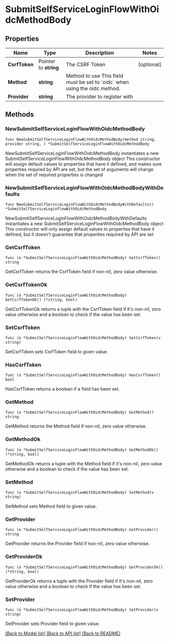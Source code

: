 # SubmitSelfServiceLoginFlowWithOidcMethodBody

## Properties

Name | Type | Description | Notes
------------ | ------------- | ------------- | -------------
**CsrfToken** | Pointer to **string** | The CSRF Token | [optional] 
**Method** | **string** | Method to use  This field must be set to &#x60;oidc&#x60; when using the oidc method. | 
**Provider** | **string** | The provider to register with | 

## Methods

### NewSubmitSelfServiceLoginFlowWithOidcMethodBody

`func NewSubmitSelfServiceLoginFlowWithOidcMethodBody(method string, provider string, ) *SubmitSelfServiceLoginFlowWithOidcMethodBody`

NewSubmitSelfServiceLoginFlowWithOidcMethodBody instantiates a new SubmitSelfServiceLoginFlowWithOidcMethodBody object
This constructor will assign default values to properties that have it defined,
and makes sure properties required by API are set, but the set of arguments
will change when the set of required properties is changed

### NewSubmitSelfServiceLoginFlowWithOidcMethodBodyWithDefaults

`func NewSubmitSelfServiceLoginFlowWithOidcMethodBodyWithDefaults() *SubmitSelfServiceLoginFlowWithOidcMethodBody`

NewSubmitSelfServiceLoginFlowWithOidcMethodBodyWithDefaults instantiates a new SubmitSelfServiceLoginFlowWithOidcMethodBody object
This constructor will only assign default values to properties that have it defined,
but it doesn't guarantee that properties required by API are set

### GetCsrfToken

`func (o *SubmitSelfServiceLoginFlowWithOidcMethodBody) GetCsrfToken() string`

GetCsrfToken returns the CsrfToken field if non-nil, zero value otherwise.

### GetCsrfTokenOk

`func (o *SubmitSelfServiceLoginFlowWithOidcMethodBody) GetCsrfTokenOk() (*string, bool)`

GetCsrfTokenOk returns a tuple with the CsrfToken field if it's non-nil, zero value otherwise
and a boolean to check if the value has been set.

### SetCsrfToken

`func (o *SubmitSelfServiceLoginFlowWithOidcMethodBody) SetCsrfToken(v string)`

SetCsrfToken sets CsrfToken field to given value.

### HasCsrfToken

`func (o *SubmitSelfServiceLoginFlowWithOidcMethodBody) HasCsrfToken() bool`

HasCsrfToken returns a boolean if a field has been set.

### GetMethod

`func (o *SubmitSelfServiceLoginFlowWithOidcMethodBody) GetMethod() string`

GetMethod returns the Method field if non-nil, zero value otherwise.

### GetMethodOk

`func (o *SubmitSelfServiceLoginFlowWithOidcMethodBody) GetMethodOk() (*string, bool)`

GetMethodOk returns a tuple with the Method field if it's non-nil, zero value otherwise
and a boolean to check if the value has been set.

### SetMethod

`func (o *SubmitSelfServiceLoginFlowWithOidcMethodBody) SetMethod(v string)`

SetMethod sets Method field to given value.


### GetProvider

`func (o *SubmitSelfServiceLoginFlowWithOidcMethodBody) GetProvider() string`

GetProvider returns the Provider field if non-nil, zero value otherwise.

### GetProviderOk

`func (o *SubmitSelfServiceLoginFlowWithOidcMethodBody) GetProviderOk() (*string, bool)`

GetProviderOk returns a tuple with the Provider field if it's non-nil, zero value otherwise
and a boolean to check if the value has been set.

### SetProvider

`func (o *SubmitSelfServiceLoginFlowWithOidcMethodBody) SetProvider(v string)`

SetProvider sets Provider field to given value.



[[Back to Model list]](../README.md#documentation-for-models) [[Back to API list]](../README.md#documentation-for-api-endpoints) [[Back to README]](../README.md)


